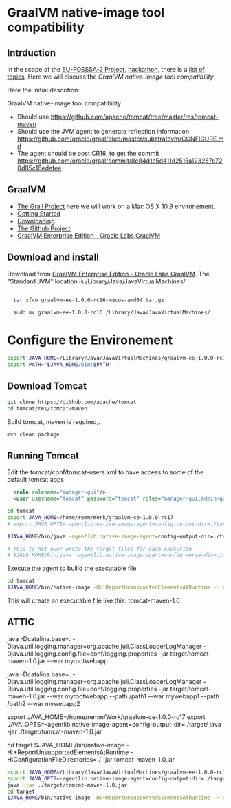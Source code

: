 # GraalVM native-image tool compatibility

## Intrduction

  In the scope of the [EU-FOSSSA-2 Project](https://joinup.ec.europa.eu/collection/eu-fossa-2), [hackathon](https://eufossahackathon.bemyapp.com/), there is a [list of topics](https://cwiki.apache.org/confluence/display/TOMCAT/EU+FOSSA+May+2019). Here we will discuss the *GraalVM native-image tool compatibility*

Here the initial descrition:

GraalVM native-image tool compatibility
* Should use https://github.com/apache/tomcat/tree/master/res/tomcat-maven
* Should use the JVM agent to generate reflection information https://github.com/oracle/graal/blob/master/substratevm/CONFIGURE.md
* The agent should be post CR16, to get the commit https://github.com/oracle/graal/commit/8c84d1e5d411d2515a123257c720d85c16edefee



## GraalVM

* [The Grall Project](https://www.graalvm.org/) here we will work on a Mac OS X 10.9 environement.
* [Getting Started](https://www.graalvm.org/docs/getting-started/)
* [Downloading](https://github.com/oracle/graal/releases)
* [The Github Project](https://github.com/oracle/graal)
* [GraalVM Enterprise Edition - Oracle Labs GraalVM](https://www.oracle.com/technetwork/oracle-labs/program-languages/downloads/index.html)


## Download and install

Download from [GraalVM Enterprise Edition - Oracle Labs GraalVM](https://www.oracle.com/technetwork/oracle-labs/program-languages/downloads/index.html).
The "Standard JVM" location is /Library/Java/JavaVirtualMachines/

```bash

  tar xfvo graalvm-ee-1.0.0-rc16-macos-amd64.tar.gz 

  sudo mv graalvm-ee-1.0.0-rc16 /Library/Java/JavaVirtualMachines/

```
# Configure the Environement


```bash
export JAVA_HOME=/Library/Java/JavaVirtualMachines/graalvm-ee-1.0.0-rc16/Contents/Home
export PATH="$JAVA_HOME/bin:$PATH"
```

## Download Tomcat

```bash
git clone https://github.com/apache/tomcat
cd tomcat/res/tomcat-maven
```

Build tomcat, maven is required,.

```bash
mvn clean package
```

## Running Tomcat

Edit the tomcat/conf/tomcat-users.xml to have access to some of the default tomcat apps

```xml
  <role rolename="manager-gui"/>
  <user username="tomcat" password="tomcat" roles="manager-gui,admin-gui"/>
```

```bash
cd tomcat
export JAVA_HOME=/home/remm/Work/graalvm-ce-1.0.0-rc17
# export JAVA_OPTS=-agentlib:native-image-agent=config-output-dir=./target/

$JAVA_HOME/bin/java -agentlib:native-image-agent=config-output-dir=./target/ -jar res/tomcat-maven/target/tomcat-maven-1.0.jar 

# This to not over wrote the target files for each execution
# $JAVA_HOME/bin/java -agentlib:native-image-agent=config-merge-dir=./target/ -jar res/tomcat-maven/target/tomcat-maven-1.0.jar 


```

Execute the agent to builld the executable file

```bash
cd tomcat
$JAVA_HOME/bin/native-image -H:+ReportUnsupportedElementsAtRuntime -H:ConfigurationFileDirectories=./target/ -jar res/tomcat-maven/target/tomcat-maven-1.0.jar


```

This will create an executable file like this: tomcat-maven-1.0




## ATTIC

java -Dcatalina.base=. -Djava.util.logging.manager=org.apache.juli.ClassLoaderLogManager -Djava.util.logging.config.file=conf/logging.properties -jar target/tomcat-maven-1.0.jar --war myrootwebapp

java -Dcatalina.base=. -Djava.util.logging.manager=org.apache.juli.ClassLoaderLogManager -Djava.util.logging.config.file=conf/logging.properties -jar target/tomcat-maven-1.0.jar --war myrootwebapp --path /path1 --war mywebapp1 --path /path2 --war mywebapp2


export JAVA_HOME=/home/remm/Work/graalvm-ce-1.0.0-rc17
export JAVA_OPTS=-agentlib:native-image-agent=config-output-dir=./target/
java -jar ./target/tomcat-maven-1.0.jar


cd target
$JAVA_HOME/bin/native-image -H:+ReportUnsupportedElementsAtRuntime -H:ConfigurationFileDirectories=./ -jar tomcat-maven-1.0.jar


```bash
export JAVA_HOME=/Library/Java/JavaVirtualMachines/graalvm-ee-1.0.0-rc16/Contents/Home
export JAVA_OPTS=-agentlib:native-image-agent=config-output-dir=./target/
java -jar ./target/tomcat-maven-1.0.jar
cd target
$JAVA_HOME/bin/native-image -H:+ReportUnsupportedElementsAtRuntime -H:ConfigurationFileDirectories=./ -jar tomcat-maven-1.0.jar
```
